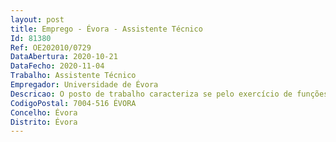 ```yaml
--- 
layout: post
title: Emprego - Évora - Assistente Técnico
Id: 81380
Ref: OE202010/0729
DataAbertura: 2020-10-21
DataFecho: 2020-11-04
Trabalho: Assistente Técnico
Empregador: Universidade de Évora
Descricao: O posto de trabalho caracteriza se pelo exercício de funções na categoria de assistente técnico, tal como descrito no anexo a que se refere o nº 2 do artigo 88º da Lei nº 35 2014, de 20 de junho, para apoio na realização de eventos e atividades académicas nos diversos edifícios da Universidade  auditórios, anfiteatros, espaços exteriores salas de aulas e outros, nomeadamente, Funções executivas, de caráter manual ou mecânico, enquadradas em diretivas gerais bem definidas e com graus de complexidade variáveis, execução de tarefas de apoio elementares, podendo comportar esforço físico, indispensáveis à realização das diversas atividades da Universidade de Évora (UÉ). Conservação de equipamentos e instrumentos de projeção e som procedendo, sempre que necessário, à manutenção e ou reparação dos mesmos. Apoio às atividades letivas e eventos com necessidade de efetuar deslocações aos vários edifícios da UÉ.
CodigoPostal: 7004-516 ÉVORA
Concelho: Évora
Distrito: Évora
--- 
```

